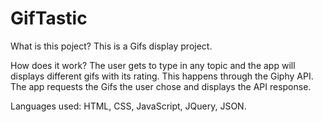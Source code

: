 # GifTastic
What is this poject?
This is a Gifs display project.

How does it work?
The user gets to type in any topic and the app will displays different gifs with its rating.
This happens through the Giphy API. The app requests the Gifs the user chose and displays the API response.

Languages used: HTML, CSS, JavaScript, JQuery, JSON.